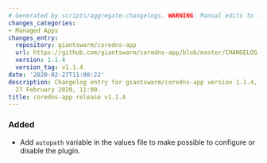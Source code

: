 ```yaml
---
# Generated by scripts/aggregate-changelogs. WARNING: Manual edits to this files will be overwritten.
changes_categories:
- Managed Apps
changes_entry:
  repository: giantswarm/coredns-app
  url: https://github.com/giantswarm/coredns-app/blob/master/CHANGELOG.md#v114-2020-02-27
  version: 1.1.4
  version_tag: v1.1.4
date: '2020-02-27T11:00:22'
description: Changelog entry for giantswarm/coredns-app version 1.1.4, published on
  27 February 2020, 11:00.
title: coredns-app release v1.1.4
---
```


### Added
- Add `autopath` variable in the values file to make possible to configure or disable the plugin.
